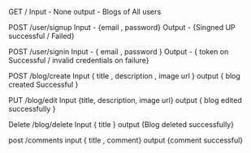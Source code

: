 GET / 
Input - None
output - Blogs of All users

POST /user/signup
Input - {email , password}
Output - {Singned UP successful / Failed}

POST /user/signin
Input - { email , password }
Output - { token on Successful / invalid credentials on failure}

POST /blog/create
Input { title , description , image url }
output { blog created Successful }

PUT /blog/edit
Input {title, description, image url}
output { blog edited successfully }

Delete /blog/delete
Input { title }
output {Blog deleted successfully}

post /comments
input { title , comment}
output {comment successful}
